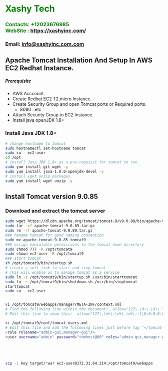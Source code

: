 #  **<span style="color:green">Xashy Tech</span>**
### **<span style="color:green">Contacts: +12023676985<br> WebSite : <https://xashyinc.com/></span>**
### **Email: info@xashyinc.com.com**

## Apache Tomcat Installation And Setup In AWS EC2 Redhat Instance.
##### Prerequisite
+ AWS Acccount.
+ Create Redhat EC2 T2.micro Instance.
+ Create Security Group and open Tomcat ports or Required ports.
   + 8080 ..etc
+ Attach Security Group to EC2 Instance.
+ Install java openJDK 1.8+

### Install Java JDK 1.8+ 

``` sh
# change hostname to tomcat
sudo hostnamectl set-hostname tomcat
sudo su - ec2-user
cd /opt 
# install Java JDK 1.8+ as a pre-requisit for tomcat to run.
sudo yum install git wget -y
sudo yum install java-1.8.0-openjdk-devel -y
# install wget unzip packages.
sudo yum install wget unzip -y
```
## Install Tomcat version 9.0.85
### Download and extract the tomcat server
``` sh
sudo wget https://dlcdn.apache.org/tomcat/tomcat-9/v9.0.89/bin/apache-tomcat-9.0.89.tar.gz
sudo tar -xf apache-tomcat-9.0.89.tar.gz
sudo rm -rf apache-tomcat-9.0.89.tar.gz
### rename tomcat for good naming convention
sudo mv apache-tomcat-9.0.85 tomcat9  
### assign executable permissions to the tomcat home directory
sudo chmod 777 -R /opt/tomcat9
sudo chown ec2-user -R /opt/tomcat9
### start tomcat
sh /opt/tomcat9/bin/startup.sh
# create a soft link to start and stop tomcat
# This will enable us to manage tomcat as a service
sudo ln -s /opt/tomcat9/bin/startup.sh /usr/bin/starttomcat
sudo ln -s /opt/tomcat9/bin/shutdown.sh /usr/bin/stoptomcat
starttomcat
sudo su - ec2-user


vi /opt/tomcat9/webapps/manager/META-INF/context.xml
# Find the following line within the document:  allow="127\.\d+\.\d+\.\d+|::1|0:0:0:0:0:0:0:1" />
# Edit this line to show this:  allow="127\.\d+\.\d+\.\d+|::1|0:0:0:0:0:0:0:1 |.*" />

vi /opt/tomcat9/conf/tomcat-users.xml
# Edit this file and add the following lines just before tag "</tomcat-users>"
<role rolename="admin-gui,manager-gui"/> 
<user username="admin" password="tomhost@80" roles="admin-gui,manager-gui"/>





scp -i key target/*war ec2-user@172.31.64.214:/opt/tomcat9/webapps

```















